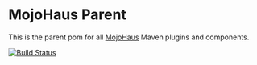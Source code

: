 # MojoHaus Parent

This is the parent pom for all [MojoHaus](http://www.mojohaus.org) Maven plugins and components.
 
[![Build Status](https://travis-ci.org/mojohaus/mojo-parent.svg?branch=master)](https://travis-ci.org/mojohaus/mojo-parent)